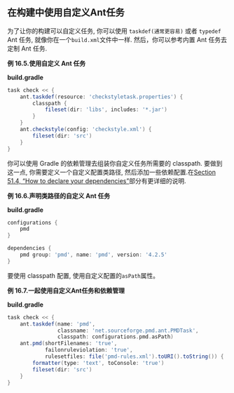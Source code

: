 ## 在构建中使用自定义Ant任务

为了让你的构建可以自定义任务, 你可以使用 `taskdef(通常更容易)` 或者 `typedef` Ant 任务, 就像你在一个`build.xml`文件中一样. 然后，你可以参考内置 Ant 任务去定制 Ant 任务.

**例 16.5.使用自定义 Ant 任务**

**build.gradle**
```gradle
task check << {
    ant.taskdef(resource: 'checkstyletask.properties') {
        classpath {
            fileset(dir: 'libs', includes: '*.jar')
        }
    }
    ant.checkstyle(config: 'checkstyle.xml') {
        fileset(dir: 'src')
    }
}
```

你可以使用 Gradle 的依赖管理去组装你自定义任务所需要的 classpath. 要做到这一点, 你需要定义一个自定义配置类路径, 然后添加一些依赖配置.在[Section 51.4, “How to declare your dependencies”](https://docs.gradle.org/current/userguide/dependency_management.html#sec:how_to_declare_your_dependencies)部分有更详细的说明.

**例 16.6.声明类路径的自定义 Ant 任务**

**build.gradle**
```gradle
configurations {
    pmd
}

dependencies {
    pmd group: 'pmd', name: 'pmd', version: '4.2.5'
}
```

要使用 classpath 配置, 使用自定义配置的`asPath`属性。

**例 16.7.一起使用自定义Ant任务和依赖管理**

**build.gradle**

```gradle
task check << {
    ant.taskdef(name: 'pmd',
                classname: 'net.sourceforge.pmd.ant.PMDTask',
                classpath: configurations.pmd.asPath)
    ant.pmd(shortFilenames: 'true',
            failonruleviolation: 'true',
            rulesetfiles: file('pmd-rules.xml').toURI().toString()) {
        formatter(type: 'text', toConsole: 'true')
        fileset(dir: 'src')
    }
}
```
